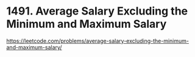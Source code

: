 # 1491. Average Salary Excluding the Minimum and Maximum Salary





https://leetcode.com/problems/average-salary-excluding-the-minimum-and-maximum-salary/